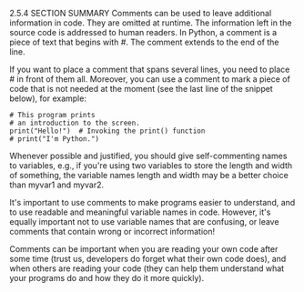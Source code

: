2.5.4 SECTION SUMMARY
Comments can be used to leave additional information in code. They are omitted at runtime. The information left in the source code is addressed to human readers. In Python, a comment is a piece of text that begins with #. The comment extends to the end of the line.

If you want to place a comment that spans several lines, you need to place # in front of them all. Moreover, you can use a comment to mark a piece of code that is not needed at the moment (see the last line of the snippet below), for example:
```
# This program prints
# an introduction to the screen.
print("Hello!")  # Invoking the print() function
# print("I'm Python.")
 ```
Whenever possible and justified, you should give self-commenting names to variables, e.g., if you're using two variables to store the length and width of something, the variable names length and width may be a better choice than myvar1 and myvar2.

It's important to use comments to make programs easier to understand, and to use readable and meaningful variable names in code. However, it's equally important not to use variable names that are confusing, or leave comments that contain wrong or incorrect information!

Comments can be important when you are reading your own code after some time (trust us, developers do forget what their own code does), and when others are reading your code (they can help them understand what your programs do and how they do it more quickly).
